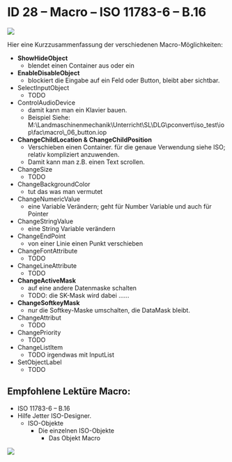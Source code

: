 # ID 28 – Macro – ISO 11783-6 – B.16

![](https://user-images.githubusercontent.com/69573151/95758343-a491f500-0ca8-11eb-8c8a-29371031c94f.png)

Hier eine Kurzzusammenfassung der verschiedenen Macro-Möglichkeiten:

*   **ShowHideObject**
    *   blendet einen Container aus oder ein
*   **EnableDisableObject**
    *   blockiert die Eingabe auf ein Feld oder Button, bleibt aber sichtbar.
*   SelectInputObject
    *   TODO
*   ControlAudioDevice
    *   damit kann man ein Klavier bauen.
    *   Beispiel Siehe: M:\\Landmaschinenmechanik\\Unterricht\\SL\\DLG\\pconvert\\iso\_test\\iop\\fac\\macro\\\_06\_button.iop
*   **ChangeChildLocation & ChangeChildPosition**
    *   Verschieben einen Container. für die genaue Verwendung siehe ISO; relativ kompliziert anzuwenden. 
    *   Damit kann man z.B. einen Text scrollen.
*   ChangeSize
    *   TODO
*   ChangeBackgroundColor
    *   tut das was man vermutet
*   ChangeNumericValue
    *   eine Variable Verändern; geht für Number Variable und auch für Pointer
*   ChangeStringValue
    *   eine String Variable verändern
*   ChangeEndPoint
    *   von einer Linie einen Punkt verschieben
*   ChangeFontAttribute
    *   TODO
*   ChangeLineAttribute
    *   TODO
*   **ChangeActiveMask**
    *   auf eine andere Datenmaske schalten
    *   TODO: die SK-Mask wird dabei ......
*   **ChangeSoftkeyMask**
    *   nur die Softkey-Maske umschalten, die DataMask bleibt.
*   ChangeAttribut
    *   TODO
*   ChangePriority
    *   TODO
*   ChangeListItem
    *   TODO irgendwas mit InputList
*   SetObjectLabel
    *   TODO

## Empfohlene Lektüre Macro:

*   ISO 11783-6 – B.16
*   Hilfe Jetter ISO-Designer.
    *   ISO-Objekte
        *   Die einzelnen ISO-Objekte
            *   Das Objekt Macro

![](https://user-images.githubusercontent.com/69573151/94601320-9fd64580-0293-11eb-981e-d02cb4d5bc7e.png)
